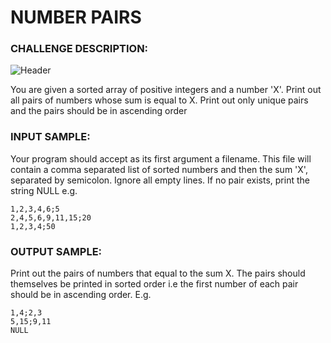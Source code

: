 # NUMBER PAIRS

### CHALLENGE DESCRIPTION:

![Header](https://i.imgur.com/0qsHM7T.png)

You are given a sorted array of positive integers and a number 'X'. Print out all pairs of numbers whose sum is equal to X. Print out only unique pairs and the pairs should be in ascending order

### INPUT SAMPLE:

Your program should accept as its first argument a filename. This file will contain a comma separated list of sorted numbers and then the sum 'X', separated by semicolon. Ignore all empty lines. If no pair exists, print the string NULL e.g.

```
1,2,3,4,6;5
2,4,5,6,9,11,15;20
1,2,3,4;50
```

### OUTPUT SAMPLE:

Print out the pairs of numbers that equal to the sum X. The pairs should themselves be printed in sorted order i.e the first number of each pair should be in ascending order. E.g.

```
1,4;2,3
5,15;9,11
NULL
```